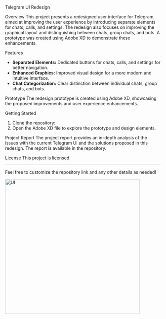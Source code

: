 Telegram UI Redesign

Overview
This project presents a redesigned user interface for Telegram, aimed at improving the user experience by introducing separate elements for chats, calls, and settings. The redesign also focuses on improving the graphical layout and distinguishing between chats, group chats, and bots. A prototype was created using Adobe XD to demonstrate these enhancements.

Features
- **Separated Elements:** Dedicated buttons for chats, calls, and settings for better navigation.
- **Enhanced Graphics:** Improved visual design for a more modern and intuitive interface.
- **Chat Categorization:** Clear distinction between individual chats, group chats, and bots.

Prototype
The redesign prototype is created using Adobe XD, showcasing the proposed improvements and user experience enhancements.

Getting Started
1. Clone the repository:
2. Open the Adobe XD file to explore the prototype and design elements.

Project Report
The project report provides an in-depth analysis of the issues with the current Telegram UI and the solutions proposed in this redesign. The report is available in the repository.

License
This project is licensed.

---

Feel free to customize the repository link and any other details as needed!

<img width="435" alt="UI" src="https://github.com/user-attachments/assets/ab419ee3-1e2e-4dc0-bac0-8115297b9918">
